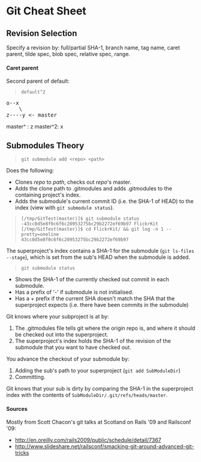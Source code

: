 Git Cheat Sheet
===============

## Revision Selection ##

Specify a revision by: full/partial SHA-1, branch name, tag name, caret parent, tilde spec, blob spec, relative spec, range.

#### Caret parent ####

Second parent of default:

> `default^2`

<pre>
o--x
    \
z----y <- master
</pre>

master^ : z
master^2: x

## Submodules Theory ##

> `git submodule add <repo> <path>`

Does the following:

* Clones _repo_ to _path_, checks out _repo_'s master.
* Adds the clone path to .gitmodules and adds .gitmodules to the containing project's index.
* Adds the submodule's current commit ID (i.e. the SHA-1 of HEAD) to the index (view with `git submodule status`).

>	`[/tmp/GitTest(master)]$ git submodule status`  
>	`-43cc0d5e8f0c6f6c20953275bc29b2272ef69b97 FlickrKit`  
>	`[/tmp/GitTest(master)]$ cd FlickrKit/ && git log -n 1 --pretty=oneline`  
>	`43cc0d5e8f0c6f6c20953275bc29b2272ef69b97`  

The superproject's index contains a SHA-1 for the submodule (`git ls-files --stage`), which is set from the sub's HEAD when the submodule is added.

>	`git submodule status`

* Shows the SHA-1 of the currently checked out commit in each submodule.
* Has a prefix of '-' if submodule is not initialised.
* Has a + prefix if the current SHA doesn't match the SHA that the superproject expects (i.e. there have been commits in the submodule)


Git knows where your subproject is at by:

1. The .gitmodules file tells git where the origin repo is, and where it should be checked out into the superproject.
2. The superproject's index holds the SHA-1 of the revision of the submodule that you want to have checked out.

You advance the checkout of your submodule by:

1. Adding the sub's path to your superproject (`git add SubModuleDir`)
2. Committing.

Git knows that your sub is dirty by comparing the SHA-1 in the superproject index with the contents of `SubModuleDir/.git/refs/heads/master`.

#### Sources ####

Mostly from Scott Chacon's git talks at Scotland on Rails '09 and Railsconf '09:

* http://en.oreilly.com/rails2009/public/schedule/detail/7367
* http://www.slideshare.net/railsconf/smacking-git-around-advanced-git-tricks
